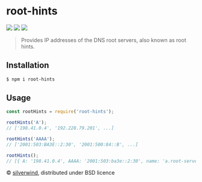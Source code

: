 # root-hints
[![](https://img.shields.io/npm/v/root-hints.svg?style=flat)](https://www.npmjs.org/package/root-hints) [![](https://img.shields.io/npm/dm/root-hints.svg)](https://www.npmjs.org/package/root-hints) [![](https://api.travis-ci.org/silverwind/root-hints.svg?style=flat)](https://travis-ci.org/silverwind/root-hints)
> Provides IP addresses of the DNS root servers, also known as root hints.

## Installation

```sh
$ npm i root-hints
```

## Usage

```js
const rootHints = require('root-hints');

rootHints('A');
// ['198.41.0.4', '192.228.79.201', ...]

rootHints('AAAA');
// ['2001:503:BA3E::2:30', '2001:500:84::B', ...]

rootHints();
// [{ A: '198.41.0.4', AAAA: '2001:503:ba3e::2:30', name: 'a.root-servers.net' }, ...]
```

© [silverwind](https://github.com/silverwind), distributed under BSD licence
